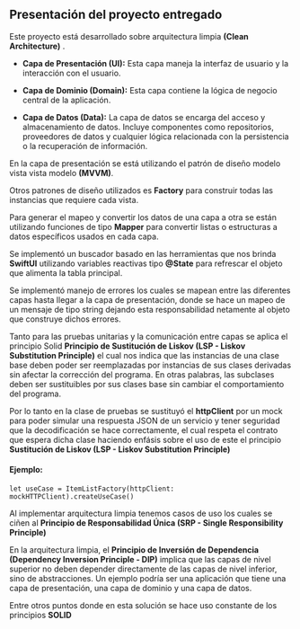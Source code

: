

## Presentación del proyecto entregado

Este proyecto está desarrollado sobre arquitectura limpia **(Clean Architecture)** .
  
 - **Capa de Presentación (UI):** Esta capa maneja la interfaz de usuario y la interacción con el usuario. 

-   **Capa de Dominio (Domain):** Esta capa contiene la lógica de negocio central de la aplicación. 

-   **Capa de Datos (Data):** La capa de datos se encarga del acceso y almacenamiento de datos. Incluye componentes como repositorios, proveedores de datos y cualquier lógica relacionada con la persistencia o la recuperación de información.

En la capa de presentación se está utilizando el patrón de diseño modelo vista vista modelo **(MVVM)**.

Otros patrones de diseño utilizados es **Factory** para construir todas las instancias que requiere cada vista.

Para generar el mapeo y convertir los datos de una capa a otra se están utilizando funciones de tipo **Mapper** para convertir listas o estructuras a datos específicos usados en cada capa.
 
Se implementó un buscador basado en las herramientas que nos brinda **SwiftUI** utilizando variables reactivas tipo **@State** para refrescar el objeto que alimenta la tabla principal.

Se implementó manejo de errores los cuales se mapean entre las diferentes capas hasta llegar a la capa de presentación, donde se hace un mapeo de un mensaje de tipo string dejando esta responsabilidad netamente al objeto que construye dichos errores.

Tanto para las pruebas unitarias y la comunicación entre capas se aplica el principio Solid **Principio de Sustitución de Liskov (LSP - Liskov Substitution Principle)** el cual nos indica que las instancias de una clase base deben poder ser reemplazadas por instancias de sus clases derivadas sin afectar la corrección del programa. En otras palabras, las subclases deben ser sustituibles por sus clases base sin cambiar el comportamiento del programa.

Por lo tanto en la clase de pruebas se sustituyó el **httpClient** por un mock para poder simular una respuesta JSON de un servicio y tener seguridad que la decodificación se hace correctamente, el cual respeta el contrato que espera dicha clase haciendo enfásis sobre el uso de este el principio **Sustitución de Liskov (LSP - Liskov Substitution Principle)**

#### Ejemplo:

    let useCase = ItemListFactory(httpClient: mockHTTPClient).createUseCase()

Al implementar arquitectura limpia tenemos casos de uso los cuales se ciñen al **Principio de Responsabilidad Única (SRP - Single Responsibility Principle)**  

En la arquitectura limpia, el **Principio de Inversión de Dependencia (Dependency Inversion Principle - DIP)** implica que las capas de nivel superior no deben depender directamente de las capas de nivel inferior, sino de abstracciones. Un ejemplo podría ser una aplicación que tiene una capa de presentación, una capa de dominio y una capa de datos.

Entre otros puntos donde en esta solución se hace uso constante de los principios **SOLID**


